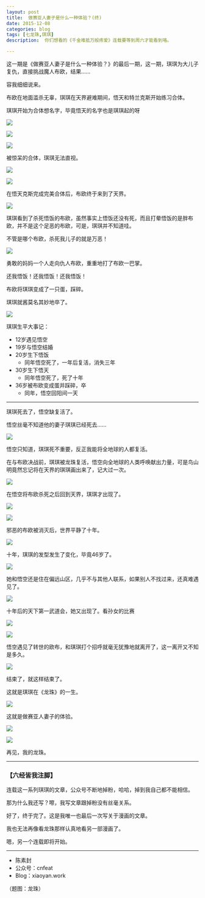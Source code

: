 ```yaml
---
layout: post
title:  做赛亚人妻子是什么一种体验？(终)
date: 2015-12-08
categories: blog
tags: [七龙珠,琪琪]
description:  你们想看的《千金难抵万般疼爱》连载要等到周六才能看到咯。

---
```


这一期是《做赛亚人妻子是什么一种体验？》的最后一期，这一期，琪琪为大儿子复仇，直接挑战魔人布欧，结果……

容我细细说来。

布欧在地面滥杀无辜，琪琪在天界避难期间，悟天和特兰克斯开始练习合体。

琪琪开始为合体想名字，毕竟悟天的名字也是琪琪起的呀

![](http://openmindclub.qiniudn.com/team/cnfeat/image/dragonball_chihi_74.jpg)

![](http://openmindclub.qiniudn.com/team/cnfeat/image/dragonball_chihi_75.jpg)

![](http://openmindclub.qiniudn.com/team/cnfeat/image/dragonball_chihi_76.jpg)

被惊呆的合体，琪琪无法直视。

![](http://openmindclub.qiniudn.com/team/cnfeat/image/dragonball_chihi_77.jpg)

![](http://openmindclub.qiniudn.com/team/cnfeat/image/dragonball_chihi_78.jpg)

在悟天克斯完成完美合体后，布欧终于来到了天界。

![](http://openmindclub.qiniudn.com/team/cnfeat/image/dragonball_chihi_79.jpg)

琪琪看到了杀死悟饭的布欧，虽然事实上悟饭还没有死，而且打晕悟饭的是胖布欧，并不是这个足恶的布欧，可是，琪琪并不知道哇。

不管是哪个布欧，杀死我儿子的就是万恶！

![](http://openmindclub.qiniudn.com/team/cnfeat/image/dragonball_chihi_80.jpg)

勇敢的妈妈一个人走向仇人布欧，重重地打了布欧一巴掌。

还我悟饭！还我悟饭！还我悟饭！

布欧将琪琪变成了一只蛋，踩碎。

琪琪就酱莫名其妙地卒了。


![](http://openmindclub.qiniudn.com/team/cnfeat/image/dragonball_chihi_81.jpg)

琪琪生平大事记：

- 12岁遇见悟空
- 19岁与悟空结婚
- 20岁生下悟饭
	+ 同年悟空死了，一年后复活，消失三年
- 30岁生下悟天
	+ 同年悟空死了，死了十年
- 36岁被布欧变成蛋并踩碎，卒
	+ 同年，悟空回阳间一天


-------

琪琪死去了，悟空缺复活了。

悟空丝毫不知道他的妻子琪琪已经死去……

![](http://openmindclub.qiniudn.com/team/cnfeat/image/dragonball_chihi_81_1.jpg)

悟空只知道，琪琪死不重要，反正我能将全地球的人都复活。

在与布欧决战前，琪琪被龙珠复活，悟空向全地球的人类呼唤献出力量，可是鸟山明竟然忘记将在天界的琪琪画出来了，记大过一次。

![](http://openmindclub.qiniudn.com/team/cnfeat/image/dragonball_chihi_82.jpg)

在悟空将布欧杀死之后回到天界，琪琪才出现了。

![](http://openmindclub.qiniudn.com/team/cnfeat/image/dragonball_chihi_83.jpg)


![](http://openmindclub.qiniudn.com/team/cnfeat/image/dragonball_chihi_84.jpg)

邪恶的布欧被消灭后，世界平静了十年。



![](http://openmindclub.qiniudn.com/team/cnfeat/image/dragonball_chihi_85.jpg)

十年，琪琪的发型发生了变化，毕竟46岁了。

![](http://openmindclub.qiniudn.com/team/cnfeat/image/dragonball_chihi_86.jpg)

她和悟空还是住在偏远山区，几乎不与其他人联系，如果别人不找过来，还真难遇见了。

![](http://openmindclub.qiniudn.com/team/cnfeat/image/dragonball_chihi_87.jpg)

十年后的天下第一武道会，她又出现了。看孙女的比赛

![](http://openmindclub.qiniudn.com/team/cnfeat/image/dragonball_chihi_88.jpg)

![](http://openmindclub.qiniudn.com/team/cnfeat/image/dragonball_chihi_89.jpg)

悟空遇见了转世的欧布，和琪琪打个招呼就毫无犹豫地就离开了，这一离开又不知是多久。

![](http://openmindclub.qiniudn.com/team/cnfeat/image/dragonball_chihi_91.jpg)

结束了，就这样结束了。


这就是琪琪在《龙珠》的一生。

![](http://openmindclub.qiniudn.com/team/cnfeat/image/dragonball_chihi_90.jpg)

这就是做赛亚人妻子的体验。

![](http://openmindclub.qiniudn.com/team/cnfeat/image/chichi1.jpg)

![](http://openmindclub.qiniudn.com/team/cnfeat/image/chichi2.jpg)

再见，我的龙珠。

----

### **【六经皆我注脚】**

连载这一系列琪琪的文章，公众号不断地掉粉，哈哈，掉到我自己都不能相信。

那为什么我还写？嚓，我写文章跟掉粉没有丝毫关系。

好了，终于完了。这是我唯一也最后一次写关于漫画的文章。

我也无法再像看龙珠那样认真地看另一部漫画了。

嗯，另一个连载即将开始。


----

- 陈素封
- 公众号：cnfeat
- Blog：xiaoyan.work

（题图：龙珠）



